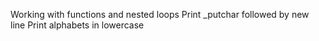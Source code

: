 Working with functions and nested loops
Print _putchar followed by new line
Print alphabets in lowercase
